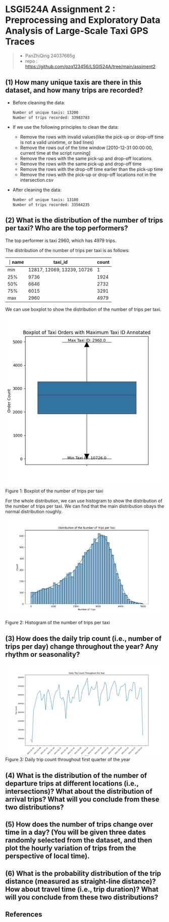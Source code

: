 # LSGI524A Assignment 2 : Preprocessing and Exploratory Data Analysis of Large-Scale Taxi GPS Traces
> - PanZhiQing 24037665g 
> - repo : https://github.com/pzq123456/LSGI524A/tree/main/assiment2

## (1) How many unique taxis are there in this dataset, and how many trips are recorded?

- Before cleaning the data:
    ``` 
    Number of unique taxis: 13200
    Number of trips recorded: 33983783
    ```

- If we use the following principles to clean the data:
    - Remove the rows with invalid values(like the pick-up or drop-off time is not a valid unixtime, or bad lines)
    - Remove the rows out of the time window [2010-12-31 00:00:00, current time at the script running]
    - Remove the rows with the same pick-up and drop-off locations
    - Remove the rows with the same pick-up and drop-off time
    - Remove the rows with the drop-off time earlier than the pick-up time
    - Remove the rows with the pick-up or drop-off locations not in the intersection.csv

- After cleaning the data:
    ``` 
    Number of unique taxis: 13180
    Number of trips recorded: 33564235
    ```

## (2) What is the distribution of the number of trips per taxi? Who are the top performers?
The top performer is taxi 2960, which has 4979 trips.

The distribution of the number of trips per taxi is as follows:

｜name|taxi_id|count|
|---|---|---|
|min|12817, 12069, 13239, 10726|1|
|25%|9736|1924|
|50%|6646|2732|
|75%|6015|3291|
|max|2960|4979|

We can use boxplot to show the distribution of the number of trips per taxi.

![image](./img/p1.png)

Figure 1: Boxplot of the number of trips per taxi

For the whole distribution, we can use histogram to show the distribution of the number of trips per taxi. We can find that the main distribution obays the normal distribution roughly.

![image](./img/p2.png)

Figure 2: Histogram of the number of trips per taxi

## (3) How does the daily trip count (i.e., number of trips per day) change throughout the year? Any rhythm or seasonality?

![image](./img/p3.png)
Figure 3: Daily trip count throughout first quarter of the year

## (4) What is the distribution of the number of departure trips at different locations (i.e., intersections)? What about the distribution of arrival trips? What will you conclude from these two distributions?

## (5) How does the number of trips change over time in a day? (You will be given three dates randomly selected from the dataset, and then plot the hourly variation of trips from the perspective of local time).

## (6) What is the probability distribution of the trip distance (measured as straight-line distance)? How about travel time (i.e., trip duration)? What will you conclude from these two distributions?

## References